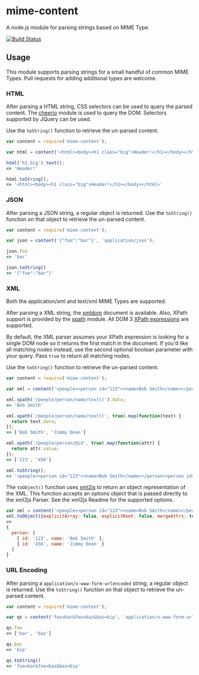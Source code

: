 # mime-content

A node.js module for parsing strings based on MIME Type.

[![Build Status](https://travis-ci.org/activeprospect/node-mime-content.png?branch=master)](https://travis-ci.org/activeprospect/node-mime-content)

## Usage

This module supports parsing strings for a small handful of common MIME Types. Pull requests for adding additional types
are welcome.


### HTML

After parsing a HTML string, CSS selectors can be used to query the parsed content. The [cheerio](https://github.com/MatthewMueller/cheerio) module
is used to query the DOM. Selectors supported by JQuery can be used.

Use the `toString()` function to retrieve the un-parsed content.

```javascript
var content = require('mime-content');

var html = content('<html><body><h1 class="big">Header!</h1></body></html>', 'text/html');

html('h1.big').text();
=> 'Header!'

html.toString();
=> '<html><body><h1 class="big">Header!</h1></body></html>'
```


### JSON

After parsing a JSON string, a regular object is returned. Use the `toString()` function on that object to retrieve
the un-parsed content.

```javascript
var content = require('mime-content');

var json = content('{"foo":"bar"}', 'application/json');

json.foo
=> 'bar'

json.toString()
=> '{"foo":"bar"}'
```


### XML

Both the application/xml and text/xml MIME Types are supported.

After parsing a XML string, the [xmldom](https://github.com/jindw/xmldom) document is available. Also, XPath support is
provided by the [xpath](https://github.com/goto100/xpath) module. All DOM 3 [XPath expressions](http://www.w3.org/TR/xpath/#section-Expressions)
are supported.

By default, the XML parser assumes your XPath expression is looking for a single DOM node so it returns the first match
in the document. If you'd like all matching nodes instead, use the second optional boolean parameter with your query. Pass
`true` to return all matching nodes.

Use the `toString()` function to retrieve the un-parsed content.

```javascript
var content = require('mime-content');

var xml = content('<people><person id="123"><name>Bob Smith</name></person><person id="456"><name>Jimmy Dean</name></person></people>', 'text/xml');

xml.xpath('/people/person/name/text()').data;
=> 'Bob Smith'

xml.xpath('/people/person/name/text()', true).map(function(text) {
  return text.data;
});
=> ['Bob Smith', 'Jimmy Dean']

xml.xpath('/people/person/@id', true).map(function(attr) {
  return attr.value;
});
=> ['123', '456']

xml.toString();
=> '<people><person id="123"><name>Bob Smith</name></person><person id="456"><name>Jimmy Dean</name></person></people>'
```

The `toObject()` function uses [xml2js](https://github.com/Leonidas-from-XIV/node-xml2js) to return an object representation
of the XML. This function accepts an options object that is passed directly to the xml2js Parser. See the xml2js Readme for
the supported options.

```javascript
var xml = content('<people><person id="123"><name>Bob Smith</name></person><person id="456"><name>Jimmy Dean</name></person></people>', 'text/xml');
xml.toObject({explicitArray: false, explicitRoot: false, mergeAttrs: true});
=>
{
  person: [
    { id: '123', name: 'Bob Smith' },
    { id: '456', name: 'Jimmy Dean' }
  ]
}
```


### URL Encoding

After parsing a `application/x-www-form-urlencoded` string, a regular object is returned. Use the `toString()` function
on that object to retrieve the un-parsed content.

```javascript
var content = require('mime-content');

var qs = content('foo=bar&foo=baz&baz=bip', 'application/x-www-form-urlencoded');

qs.foo
=> ['bar', 'baz']

qs.baz
=> 'bip'

qs.toString()
=> 'foo=bar&foo=baz&baz=bip'
```
